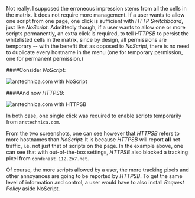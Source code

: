 Not really. I supposed the erroneous impression stems from all the cells in the matrix. It does not require more management. If a user wants to allow one script from one page, one click is sufficient with _HTTP Switchboard_, just like _NoScript_. Admittedly though, if a user wants to allow one or more scripts permanently, an extra click is required, to tell _HTTPSB_ to persist the whitelisted cells in the matrix, since by design, all permissions are temporary -- with the benefit that as opposed to _NoScript_, there is no need to duplicate every hostname in the menu (one for temporary permission, one for permanent permission.)

####Consider _NoScript_:

![arstechnica.com with NoScript](https://raw.githubusercontent.com/gorhill/httpswitchboard/master/doc/img/ns-vs-httpsb-1-ns.png)

####And now _HTTPSB_:

![arstechnica.com with HTTPSB](https://raw.githubusercontent.com/gorhill/httpswitchboard/master/doc/img/ns-vs-httpsb-1-httpsb.png)

In both case, one single click was required to enable scripts temporarily from `arstechnica.com`.

From the two screenshots, one can see however that _HTTPSB_ refers to more hostnames than _NoScript_: It is because _HTTPSB_ will report **all** net traffic, i.e. not just that of scripts on the page. In the example above, one can see that with out-of-the-box settings, _HTTPSB_ also blocked a tracking pixel from `condenast.112.2o7.net`.

Of course, the more scripts allowed by a user, the more tracking pixels and other annoyances are going to be reported by _HTTPSB_. To get the same level of information and control, a user would have to also install _Request Policy_ aside NoScript.